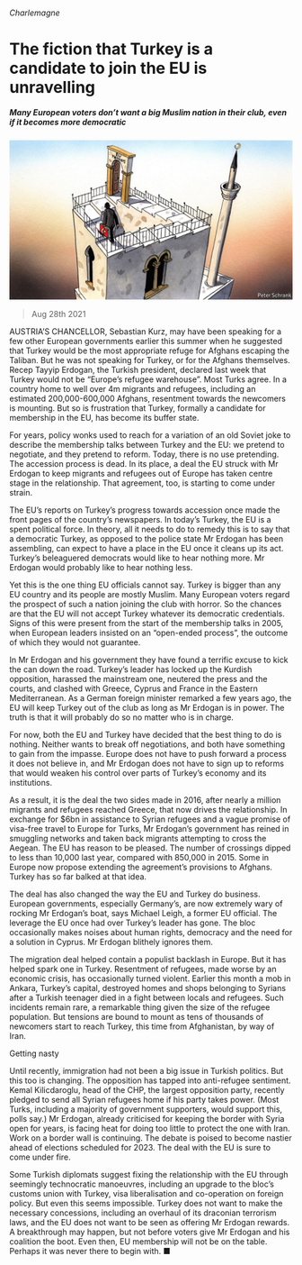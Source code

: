 ###### Charlemagne

# The fiction that Turkey is a candidate to join the EU is unravelling 

##### Many European voters don’t want a big Muslim nation in their club, even if it becomes more democratic 

![image](images/20210828_EUD000_0.jpg) 

> Aug 28th 2021 

AUSTRIA’S CHANCELLOR, Sebastian Kurz, may have been speaking for a few other European governments earlier this summer when he suggested that Turkey would be the most appropriate refuge for Afghans escaping the Taliban. But he was not speaking for Turkey, or for the Afghans themselves. Recep Tayyip Erdogan, the Turkish president, declared last week that Turkey would not be “Europe’s refugee warehouse”. Most Turks agree. In a country home to well over 4m migrants and refugees, including an estimated 200,000-600,000 Afghans, resentment towards the newcomers is mounting. But so is frustration that Turkey, formally a candidate for membership in the EU, has become its buffer state.

For years, policy wonks used to reach for a variation of an old Soviet joke to describe the membership talks between Turkey and the EU: we pretend to negotiate, and they pretend to reform. Today, there is no use pretending. The accession process is dead. In its place, a deal the EU struck with Mr Erdogan to keep migrants and refugees out of Europe has taken centre stage in the relationship. That agreement, too, is starting to come under strain.


The EU’s reports on Turkey’s progress towards accession once made the front pages of the country’s newspapers. In today’s Turkey, the EU is a spent political force. In theory, all it needs to do to remedy this is to say that a democratic Turkey, as opposed to the police state Mr Erdogan has been assembling, can expect to have a place in the EU once it cleans up its act. Turkey’s beleaguered democrats would like to hear nothing more. Mr Erdogan would probably like to hear nothing less.

Yet this is the one thing EU officials cannot say. Turkey is bigger than any EU country and its people are mostly Muslim. Many European voters regard the prospect of such a nation joining the club with horror. So the chances are that the EU will not accept Turkey whatever its democratic credentials. Signs of this were present from the start of the membership talks in 2005, when European leaders insisted on an “open-ended process”, the outcome of which they would not guarantee.

In Mr Erdogan and his government they have found a terrific excuse to kick the can down the road. Turkey’s leader has locked up the Kurdish opposition, harassed the mainstream one, neutered the press and the courts, and clashed with Greece, Cyprus and France in the Eastern Mediterranean. As a German foreign minister remarked a few years ago, the EU will keep Turkey out of the club as long as Mr Erdogan is in power. The truth is that it will probably do so no matter who is in charge.

For now, both the EU and Turkey have decided that the best thing to do is nothing. Neither wants to break off negotiations, and both have something to gain from the impasse. Europe does not have to push forward a process it does not believe in, and Mr Erdogan does not have to sign up to reforms that would weaken his control over parts of Turkey’s economy and its institutions.

As a result, it is the deal the two sides made in 2016, after nearly a million migrants and refugees reached Greece, that now drives the relationship. In exchange for $6bn in assistance to Syrian refugees and a vague promise of visa-free travel to Europe for Turks, Mr Erdogan’s government has reined in smuggling networks and taken back migrants attempting to cross the Aegean. The EU has reason to be pleased. The number of crossings dipped to less than 10,000 last year, compared with 850,000 in 2015. Some in Europe now propose extending the agreement’s provisions to Afghans. Turkey has so far balked at that idea.

The deal has also changed the way the EU and Turkey do business. European governments, especially Germany’s, are now extremely wary of rocking Mr Erdogan’s boat, says Michael Leigh, a former EU official. The leverage the EU once had over Turkey’s leader has gone. The bloc occasionally makes noises about human rights, democracy and the need for a solution in Cyprus. Mr Erdogan blithely ignores them.

The migration deal helped contain a populist backlash in Europe. But it has helped spark one in Turkey. Resentment of refugees, made worse by an economic crisis, has occasionally turned violent. Earlier this month a mob in Ankara, Turkey’s capital, destroyed homes and shops belonging to Syrians after a Turkish teenager died in a fight between locals and refugees. Such incidents remain rare, a remarkable thing given the size of the refugee population. But tensions are bound to mount as tens of thousands of newcomers start to reach Turkey, this time from Afghanistan, by way of Iran.

Getting nasty

Until recently, immigration had not been a big issue in Turkish politics. But this too is changing. The opposition has tapped into anti-refugee sentiment. Kemal Kilicdaroglu, head of the CHP, the largest opposition party, recently pledged to send all Syrian refugees home if his party takes power. (Most Turks, including a majority of government supporters, would support this, polls say.) Mr Erdogan, already criticised for keeping the border with Syria open for years, is facing heat for doing too little to protect the one with Iran. Work on a border wall is continuing. The debate is poised to become nastier ahead of elections scheduled for 2023. The deal with the EU is sure to come under fire.

Some Turkish diplomats suggest fixing the relationship with the EU through seemingly technocratic manoeuvres, including an upgrade to the bloc’s customs union with Turkey, visa liberalisation and co-operation on foreign policy. But even this seems impossible. Turkey does not want to make the necessary concessions, including an overhaul of its draconian terrorism laws, and the EU does not want to be seen as offering Mr Erdogan rewards. A breakthrough may happen, but not before voters give Mr Erdogan and his coalition the boot. Even then, EU membership will not be on the table. Perhaps it was never there to begin with. ■

